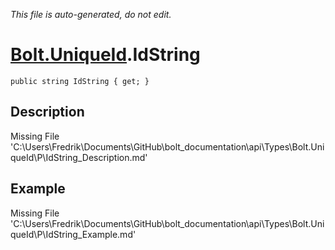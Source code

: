 *This file is auto-generated, do not edit.*

# [Bolt.UniqueId](Types/Bolt.UniqueId.md).IdString
`public string IdString { get; }`
## Description
Missing File 'C:\Users\Fredrik\Documents\GitHub\bolt_documentation\api\Types\Bolt.UniqueId\P\IdString_Description.md'
## Example
Missing File 'C:\Users\Fredrik\Documents\GitHub\bolt_documentation\api\Types\Bolt.UniqueId\P\IdString_Example.md'
